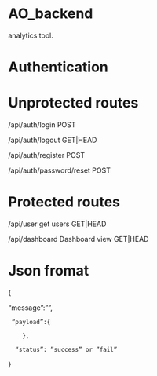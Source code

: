 # AO_backend
analytics tool.


# Authentication


# Unprotected routes
/api/auth/login						POST

/api/auth/logout					GET|HEAD

/api/auth/register					POST

/api/auth/password/reset				POST

# Protected routes
/api/user			get users		GET|HEAD

/api/dashboard		Dashboard view		GET|HEAD


# Json fromat
{

   “message”:””,
   
     “payload”:{
     
		},
		
      “status”: ”success” or ”fail”
      
}

